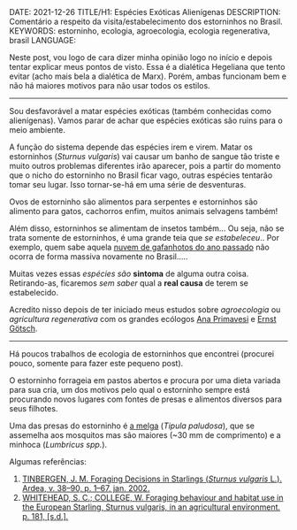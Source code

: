 <!DOCTYPE html>
<meta http-equiv="content-type" content="text/html; charset=utf-8">
<link rel="stylesheet" href="../css/style.css" type="text/css">
<!-- PLAIN TEXT -->
DATE: 2021-12-26
TITLE/H1: Espécies Exóticas Alienígenas
DESCRIPTION: Comentário a respeito da visita/estabelecimento dos estorninhos no Brasil.
KEYWORDS: estorninho, ecologia, agroecologia, ecologia regenerativa, brasil
LANGUAGE: 

<!-- DATE MUST BE IN THE FORMAT YYY-MM-DD -->
<!-- H1 WILL BE ADDED TO POST/ARTICLE HEADER -->
<!-- KEYWORD DELIMITER IS COMMA -->


<!-- HYPERTEXT -->

Neste post, vou logo de cara dizer minha opinião logo no início e depois tentar
explicar meus pontos de visto. Essa é a dialética Hegeliana que tento evitar
(acho mais bela a dialética de Marx). Porém, ambas funcionam bem e não há
maiores motivos para não usar todos os estilos.


---

Sou desfavorável a matar espécies exóticas (também conhecidas como alienígenas).
Vamos parar de achar que espécies exóticas são ruins para o meio ambiente.

A função do sistema depende das espécies irem e virem. Matar os estorninhos
(*Sturnus vulgaris*)
vai causar um banho de sangue tão triste e muito outros problemas diferentes
irão aparecer, pois a partir do momento que o nicho do estorninho no Brasil
ficar vago, outras espécies tentarão tomar seu lugar.
Isso tornar-se-há em uma série de desventuras.

Ovos de estorninho são alimentos para serpentes e estorninhos são alimento
para gatos, cachorros enfim, muitos animais selvagens também!

Além disso, estorninhos se alimentam de insetos também... Ou seja, não se
trata somente de estorninhos, é uma grande teia que *se estabeleceu*..
Por exemplo, quem sabe aquela
[nuvem de gafanhotos do ano passado](https://www.canalrural.com.br/noticias/agricultura/aconteceu-em-2020-gafanhoto/)
não ocorra de forma massiva novamente no Brasil..... 

Muitas vezes essas *espécies são* **sintoma** de alguma outra coisa.
Retirando-as, ficaremos *sem saber* qual a **real causa** de terem se estabelecido.

Acredito nisso depois de ter iniciado meus estudos sobre
*agroecologia* ou *agricultura regenerativa* com os grandes
ecólogos [Ana Primavesi](https://www.youtube.com/c/AnaPrimavesiAcervo/videos) e 
[Ernst](https://www.youtube.com/channel/UCf9s-yeskYZweEuKyq1ia6w) [Götsch](https://www.youtube.com/channel/UCf9s-yeskYZweEuKyq1ia6w).

---

Há poucos trabalhos de ecologia de estorninhos que encontrei (procurei pouco,
somente para fazer este pequeno post).

O estorninho forrageia em pastos abertos e procura por uma dieta variada
para sua cria, um dos motivos pelo qual o estorninho sempre está procurando
novos lugares com fontes de presas e alimentos 
diversos para seus filhotes.

Uma das presas do estorninho é [a melga](https://pragalgarve.com/mosquitos-melgas/)
(*Tipula paludosa*), que se assemelha
aos mosquitos mas são maiores (~30 mm de comprimento) e a
minhoca (*Lumbricus spp.*).

Algumas referências:

1. [TINBERGEN, J. M. Foraging Decisions in Starlings (*Sturnus vulgaris* L.). Ardea, v. 38–90, p. 1–67, jan. 2002.](https://bioone.org/journals/Ardea/volume-55/issue-1%E2%80%932/arde.v69.p1/Foraging-Decisions-in-Starlings-iSturnus-vulgarisi-L/10.5253/arde.v69.p1.pdf)
2. [WHITEHEAD, S. C.; COLLEGE, W. Foraging behaviour and habitat use in the European Starling, Sturnus vulgaris, in an agricultural environment. p. 181, \[s.d.\].](https://ora.ox.ac.uk/objects/uuid:74a0c54e-86a0-4cf4-ab26-d82b305febc6)


<!--
He contended that this searching image
enhanced visual detection of the prey, but only
when encounter rate with that prey species was
above a threshold. This would explain why a prey
species was igrwredwhen at low densities, and
why it suddenly· would enter the diet in spec-
tacular fashion at intermediate densities; Tin-
bergen evoked a second explanation for the un-
derrepresentation in the diet as densities of that
particular prey became very high, reasoning that
the parent birds strive to provide the nestlings
with a varied diet and hence would avoid conceQ-
trating too heavily on one or only a· few pr~y
species.


This led him to introduce the functional concept of
profitability, defined as the net rate of energy
intake achieved on a particular type of site.

Since the choice of a hunting site is dependent
upon its relative profitability,
-->

